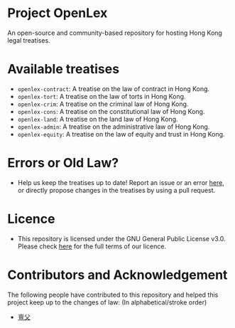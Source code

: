 # Project OpenLex
An open-source and community-based repository for hosting Hong Kong legal treatises.

# Available treatises
* `openlex-contract`: A treatise on the law of contract in Hong Kong.
* `openlex-tort`: A treatise on the law of torts in Hong Kong.
* `openlex-crim`: A treatise on the criminal law of Hong Kong.
* `openlex-cons`: A treatise on the constitutional law of Hong Kong.
* `openlex-land`: A treatise on the land law of Hong Kong.
* `openlex-admin`: A treatise on the administrative law of Hong Kong.
* `openlex-equity`: A treatise on the law of equity and trust in Hong Kong.

# Errors or Old Law?
* Help us keep the treatises up to date! Report an issue or an error [here](https://github.com/tanxpyox/OpenLex/issues/new?assignees=&labels=update&template=errors-or-old-law.md&title=%5BUpdate%5D+), or directly propose changes in the treatises by using a pull request.

# Licence
* This repository is licensed under the GNU General Public License v3.0. Please check [here](https://github.com/tanxpyox/OpenLex/blob/master/LICENSE) for the full terms of our licence.

# Contributors and Acknowledgement
The following people have contributed to this repository and helped this project keep up to the changes of law: (In alphabetical/stroke order)

* [亶父](github.com/tanxpyox)
